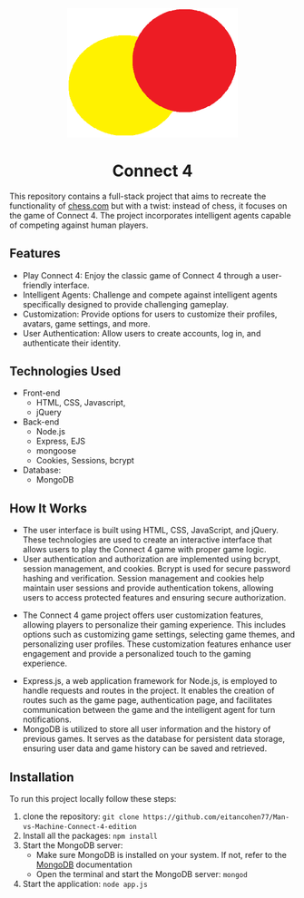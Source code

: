 <p align="center">
  <img src="public/images/menulogo.png" alt="Connect_4" width="300px">
</p>

<h1 align="center">Connect 4</h1>

This repository contains a full-stack project that aims to recreate the functionality of [chess.com](https://www.chess.com) but with a twist: instead of chess, it focuses on the game of Connect 4. The project incorporates intelligent agents capable of competing against human players.

## Features
* Play Connect 4: Enjoy the classic game of Connect 4 through a user-friendly interface.
* Intelligent Agents: Challenge and compete against intelligent agents specifically designed to provide challenging gameplay.
* Customization: Provide options for users to customize their profiles, avatars, game settings, and more.
* User Authentication: Allow users to create accounts, log in, and authenticate their identity.

## Technologies Used
- Front-end
  - HTML, CSS, Javascript,
  - jQuery
- Back-end
  - Node.js
  - Express, EJS
  - mongoose
  - Cookies, Sessions, bcrypt
- Database:
  - MongoDB

## How It Works
- The user interface is built using HTML, CSS, JavaScript, and jQuery. These technologies are used to create an interactive interface that allows users to play the Connect 4 game with proper game logic.
- User authentication and authorization are implemented using bcrypt, session management, and cookies. Bcrypt is used for secure password hashing and verification. Session management and cookies help maintain user sessions and provide authentication tokens, allowing users to access protected features and ensuring secure authorization.

[](https://github.com/eitancohen77/Man-vs-Machine-Connect-4-edition/assets/98838116/52911e7d-8b20-498b-8616-f0ceb5b2c80d)

- The Connect 4 game project offers user customization features, allowing players to personalize their gaming experience. This includes options such as customizing game settings, selecting game themes, and personalizing user profiles. These customization features enhance user engagement and provide a personalized touch to the gaming experience.
  
[](https://github.com/eitancohen77/Man-vs-Machine-Connect-4-edition/assets/98838116/17de3566-6473-4e3e-a5ab-c1eddbbabdb5)
- Express.js, a web application framework for Node.js, is employed to handle requests and routes in the project. It enables the creation of routes such as the game page, authentication page, and facilitates communication between the game and the intelligent agent for turn notifications.
- MongoDB is utilized to store all user information and the history of previous games. It serves as the database for persistent data storage, ensuring user data and game history can be saved and retrieved.

[](https://github.com/eitancohen77/Man-vs-Machine-Connect-4-edition/assets/98838116/4aa59f85-e74b-4a7d-b1af-b9d2c202b16f)

## Installation
To run this project locally follow these steps:
1. clone the repository: `git clone https://github.com/eitancohen77/Man-vs-Machine-Connect-4-edition`
2. Install all the packages: `npm install`
3. Start the MongoDB server:
    - Make sure MongoDB is installed on your system. If not, refer to the [MongoDB](https://www.mongodb.com/) documentation
    - Open the terminal and start the MongoDB server: `mongod`
4. Start the application: `node app.js`
